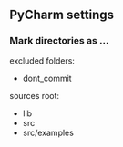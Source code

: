 ## PyCharm settings

### Mark directories as ...

excluded folders:

- dont_commit

sources root:

- lib
- src
- src/examples
